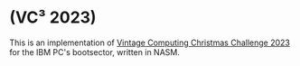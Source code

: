 # (VC³ 2023)

This is an implementation of [Vintage Computing Christmas Challenge 2023](https://logiker.com/Vintage-Computing-Christmas-Challenge-2023) for the IBM PC's bootsector, written in NASM.

